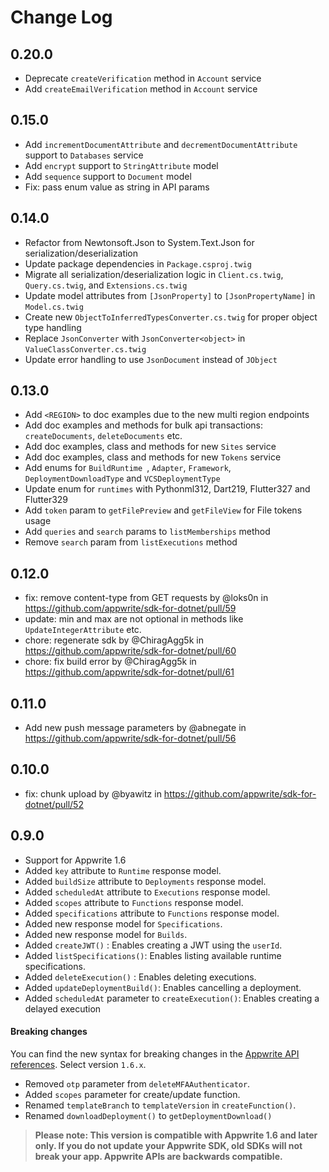 # Change Log

## 0.20.0

* Deprecate `createVerification` method in `Account` service
* Add `createEmailVerification` method in `Account` service

## 0.15.0

* Add `incrementDocumentAttribute` and `decrementDocumentAttribute` support to `Databases` service
* Add `encrypt` support to `StringAttribute` model
* Add `sequence` support to `Document` model
* Fix: pass enum value as string in API params

## 0.14.0

* Refactor from Newtonsoft.Json to System.Text.Json for serialization/deserialization
* Update package dependencies in `Package.csproj.twig`
* Migrate all serialization/deserialization logic in `Client.cs.twig`, `Query.cs.twig`, and `Extensions.cs.twig`
* Update model attributes from `[JsonProperty]` to `[JsonPropertyName]` in `Model.cs.twig`
* Create new `ObjectToInferredTypesConverter.cs.twig` for proper object type handling
* Replace `JsonConverter` with `JsonConverter<object>` in `ValueClassConverter.cs.twig`
* Update error handling to use `JsonDocument` instead of `JObject`

## 0.13.0

* Add `<REGION>` to doc examples due to the new multi region endpoints
* Add doc examples and methods for bulk api transactions: `createDocuments`, `deleteDocuments` etc.
* Add doc examples, class and methods for new `Sites` service
* Add doc examples, class and methods for new `Tokens` service
* Add enums for `BuildRuntime `, `Adapter`, `Framework`, `DeploymentDownloadType` and `VCSDeploymentType`
* Update enum for `runtimes` with Pythonml312, Dart219, Flutter327 and Flutter329
* Add `token` param to `getFilePreview` and `getFileView` for File tokens usage
* Add `queries` and `search` params to `listMemberships` method
* Remove `search` param from `listExecutions` method

## 0.12.0

* fix: remove content-type from GET requests by @loks0n in https://github.com/appwrite/sdk-for-dotnet/pull/59
* update: min and max are not optional in methods like `UpdateIntegerAttribute` etc.
* chore: regenerate sdk by @ChiragAgg5k in https://github.com/appwrite/sdk-for-dotnet/pull/60
* chore: fix build error by @ChiragAgg5k in https://github.com/appwrite/sdk-for-dotnet/pull/61

## 0.11.0

* Add new push message parameters by @abnegate in https://github.com/appwrite/sdk-for-dotnet/pull/56

## 0.10.0

* fix: chunk upload by @byawitz in https://github.com/appwrite/sdk-for-dotnet/pull/52

## 0.9.0

* Support for Appwrite 1.6
* Added `key` attribute to `Runtime` response model.
* Added `buildSize` attribute to `Deployments` response model.
* Added `scheduledAt` attribute to `Executions` response model.
* Added `scopes` attribute to `Functions` response model.
* Added `specifications` attribute to `Functions` response model.
* Added new response model for `Specifications`.
* Added new response model for `Builds`.
* Added `createJWT()` : Enables creating a JWT using the `userId`.
* Added `listSpecifications()`: Enables listing available runtime specifications.
* Added `deleteExecution()` : Enables deleting executions.
* Added `updateDeploymentBuild()`: Enables cancelling a deployment.
* Added `scheduledAt` parameter to `createExecution()`: Enables creating a delayed execution

#### Breaking changes
You can find the new syntax for breaking changes in the [Appwrite API references](https://appwrite.io/docs/references). Select version `1.6.x`.
* Removed `otp` parameter from `deleteMFAAuthenticator`.
* Added `scopes` parameter for create/update function.
* Renamed `templateBranch` to `templateVersion`  in `createFunction()`.
* Renamed `downloadDeployment()` to `getDeploymentDownload()`

> **Please note: This version is compatible with Appwrite 1.6 and later only. If you do not update your Appwrite SDK, old SDKs will not break your app. Appwrite APIs are backwards compatible.**
